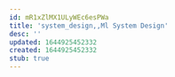 ```yaml
---
id: mR1xZlMX1ULyWEc6esPWa
title: 'system_design,,Ml System Design'
desc: ''
updated: 1644925452332
created: 1644925452332
stub: true
---
```


